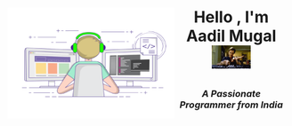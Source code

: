 <h1> <img alt="GIF" src="img/programmer.gif" width=300px height=200px align="left">

<p align="center" >Hello , I'm Aadil Mugal <img src="img/skill.gif" width=70px></h1>

<h3 align="center"><i>A Passionate Programmer from India</i></h3><br><br>


